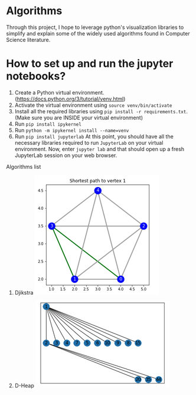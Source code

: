 # Algorithms
Through this project, I hope to leverage python's visualization libraries to simplify and explain some of the widely used algorithms found in Computer Science literature. 


# How to set up and run the jupyter notebooks?
1. Create a Python virtual environment. (https://docs.python.org/3/tutorial/venv.html)
2. Activate the virtual environment using `source venv/bin/activate`
3. Install all the required libraries using `pip install -r requirements.txt`. (Make sure you are INSIDE your virtual environment)
4. Run `pip install ipykernel`
5. Run `python -m ipykernel install --name=venv`
6. Run `pip install jupyterlab`
At this point, you should have all the necessary libraries required to run `JupyterLab` on your virtual environment. Now, enter `jupyter lab` and that should open up a fresh JupyterLab session on your web browser.


Algorithms list
1. Djikstra
![Djikstra](/imgs/djikstra.png)

2. D-Heap
![DHeap](/imgs/dheap.png)
